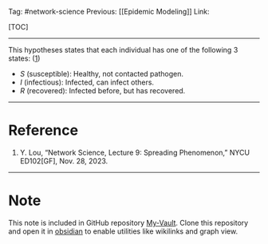 Tag: #network-science 
Previous: [[Epidemic Modeling]]
Link: 

[TOC]

---

This hypotheses states that each individual has one of the following 3 states: (<u>1</u>)

- $S$ (susceptible): Healthy, not contacted pathogen.
- $I$ (infectious): Infected, can infect others.
- $R$ (recovered): Infected before, but has recovered.

---

# Reference

1. Y. Lou, “Network Science, Lecture 9: Spreading Phenomenon,” NYCU ED102[GF], Nov. 28, 2023.

---

# Note

This note is included in GitHub repository [My-Vault](https://github.com/LittleD3092/My-Vault.git). Clone this repository and open it in [obsidian](https://obsidian.md/) to enable utilities like wikilinks and graph view.